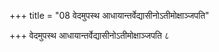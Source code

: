 +++
title = "08 वेदमुपस्थ आधायान्तर्वेद्यासीनोऽतीमोक्षाञ्जपति"

+++
वेदमुपस्थ आधायान्तर्वेद्यासीनोऽतीमोक्षाञ्जपति ८
